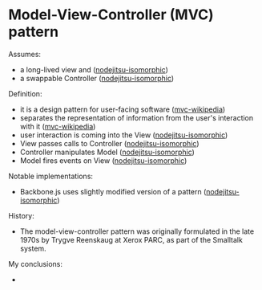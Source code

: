 # Model-View-Controller (MVC) pattern

Assumes:

* a long-lived view and ([nodejitsu-isomorphic][])
* a swappable Controller ([nodejitsu-isomorphic][])

Definition:

* it is a design pattern for user-facing software ([mvc-wikipedia][])
* separates the representation of information from the user's interaction with it ([mvc-wikipedia][])
* user interaction is coming into the View ([nodejitsu-isomorphic][])
* View passes calls to Controller ([nodejitsu-isomorphic][])
* Controller manipulates Model ([nodejitsu-isomorphic][])
* Model fires events on View ([nodejitsu-isomorphic][])

Notable implementations:

* Backbone.js uses slightly modified version of a pattern ([nodejitsu-isomorphic][])

History:

* The model-view-controller pattern was originally formulated in the late 1970s
    by Trygve Reenskaug at Xerox PARC, as part of the Smalltalk system.

My conclusions:

*

[mvc-wikipedia]: http://en.wikipedia.org/wiki/Model%E2%80%93view%E2%80%93controller
[nodejitsu-isomorphic]: http://blog.nodejitsu.com/scaling-isomorphic-javascript-code
